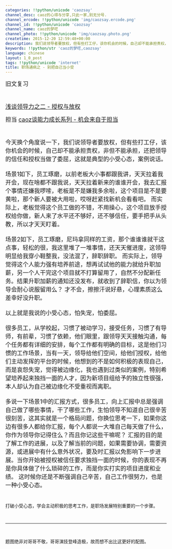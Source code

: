 ```yaml
---
categories: !!python/unicode 'caozsay'
channel_desc: caoz的心得与分享,只此一家,别无分号.
channel_ercode: !!python/unicode 'img/caozsay.ercode.png'
channel_id: !!python/unicode 'caozsay'
channel_name: caoz的梦呓
channel_photo: !!python/unicode 'img/caozsay.photo.png'
createtime: 2015-12-20 12:59:48+00:00
description: 我们说领导者要放权，但有些打工仔，该你机会的时候，自己却不能承担责权，非但不能承担，还把领导的信任和授权当做了委屈，这就是典型的小受心态。
keywords: !!python/str 'caoz的梦呓,caozsay'
language: chinese
layout: 1_0_post
tags: !!python/unicode 'internet'
title: 职场通病之 - 别把自己当小受
---
```

<div class="rich_media_content" id="js_content">
<p>
<span style="font-size: 18px;">
          旧文复习
         </span>
</p>
<p>
<br/>
</p>
<p>
<a data_ue_src="http://mp.weixin.qq.com/s?__biz=MzI0MjA1Mjg2Ng==&amp;mid=400819865&amp;idx=1&amp;sn=15fb195cb1cccc71430909a0b267ad2b&amp;scene=21#wechat_redirect" href="http://mp.weixin.qq.com/s?__biz=MzI0MjA1Mjg2Ng==&amp;mid=400819865&amp;idx=1&amp;sn=15fb195cb1cccc71430909a0b267ad2b&amp;scene=21#wechat_redirect" style="font-size: 18px; text-decoration: underline;" target="_blank">
<span style="font-size: 18px;">
           浅谈领导力之二 - 授权与放权
          </span>
</a>
<br/>
</p>
<p>
<span style="font-size: 18px;">
          担当
         </span>
<a data_ue_src="http://mp.weixin.qq.com/s?__biz=MzI0MjA1Mjg2Ng==&amp;mid=209733294&amp;idx=1&amp;sn=111340c5aa21a98dd8b76abc1016dc68&amp;scene=21#wechat_redirect" href="http://mp.weixin.qq.com/s?__biz=MzI0MjA1Mjg2Ng==&amp;mid=209733294&amp;idx=1&amp;sn=111340c5aa21a98dd8b76abc1016dc68&amp;scene=21#wechat_redirect" style="font-size: 18px; text-decoration: underline;" target="_blank">
<span style="font-size: 18px;">
           caoz谈能力成长系列 - 机会来自于担当
          </span>
</a>
</p>
<p>
<br/>
</p>
<p>
<span style="font-size: 18px;">
<span style="">
           今天换个角度说一下，我们说领导者要放权，但有些打工仔，该你机会的时候，自己却不能承担责权，非但不能承担，还把领导的信任和授权当做了委屈，这就是典型的小受心态，案例说话。
          </span>
<br style=""/>
<br style=""/>
<span style="">
           场景1如下，员工琢磨，以前老板大小事都跟我讲，天天拉着我开会，现在啥都不跟我说，天天拉着新来的谁谁开会，我去汇报个事情还嫌我啰嗦，老板是不是嫌我多余啦，这个项目是不是要黄啦，那个新人要被大用啦，哎呀赶紧找新机会看看吧。  而实际上，老板觉得这个员工做的不错，不用操心，这个项目放手授权给你做，新人来了水平还不够好，还不够信任，要手把手从头教，所以才天天盯着。
          </span>
<br style=""/>
<br style=""/>
<span style="">
           场景2如下，员工琢磨，尼玛拿同样的工资，那个谁谁谁就干这点事，轻松的很，我这里堆了一堆事情，还天天催进度，这领导明显给我穿小鞋整我，没法混了，辞职辞职。 而实际上，领导觉得这个人能力强有培养前途，想再试试他的能力就给升职加薪，另一个人干完这个项目就不打算留用了，自然不分配新任务。结果升职加薪的通知还没发布，就收到了辞职信，你以为领导会耐心说服留用么？ 才不会，擦擦汗说好悬，心理素质这么差幸好没升职。
          </span>
<br style=""/>
<br style=""/>
<span style="">
           以上就是我说的小受心态，怕失宠，怕委屈。
          </span>
<br style=""/>
<br style=""/>
<span style="">
           很多员工，从学校起，习惯了被动学习，接受任务，习惯了有导师，有前辈，习惯了依赖，他们眼里，跟领导天天接触沟通，每个任务都有详细的安排，每个工作都有明确的目标，这是他们习惯的工作场景，当有一天，领导给他们空间，给他们授权，给他们主动发挥的平台的时候，他想到的不是如何积极的表现自己，而是哀怨失宠，觉得被边缘化，我也遇到过类似的案例，特别希望培养起来独挡一面的人才，因为新项目组给予的独立性很强，本人却认为自己被边缘化不受重视而离职。
          </span>
<br style=""/>
<br/>
          多说一下场景1中的汇报方式，很多员工，向上汇报中总是强调自己做了哪些事情，干了哪些工作，生怕领导不知道自己很辛苦很刻苦，这其实就是一个格局问题，你换位思考一下，如果你这边有很多人都给你汇报，每个人都说一大堆自己每天做了什么，你作为领导你记得住么？而且你记这些干嘛呢？ 汇报的目的是了解工作的进展，以及了解当前的问题，如果需要协调，需要资源，或进展中有什么意外状况，要及时汇报以免影响下一步进展。当你开始被授权被信任要求独挡一面的时候，你的表现不再是你具体做了什么琐碎的工作，而是你实打实的项目进度和业绩。 这时候你还是不断强调自己辛苦，自己工作很努力，也是一种小受心态。
         </span>
</p>
<p>
<font size="4">
<span style="line-height: 28px;">
<br style="white-space: normal; background-color: rgb(255, 255, 255);"/>
</span>
</font>
<span style="">
          打破小受心态，学会主动积极的思考工作，是职场发展特别重要的一个步骤。
         </span>
<br style=""/>
</p>
<p>
<span style="">
<br/>
</span>
</p>
<p>
<span style="">
</span>
</p>
<p>
<hr/>
<br/>
</p>
<p>
<span style="">
</span>
         题图绝非对哥哥不敬，哥哥演技登峰造极，故而想不出比这更好的配图。
        </p>
</div>